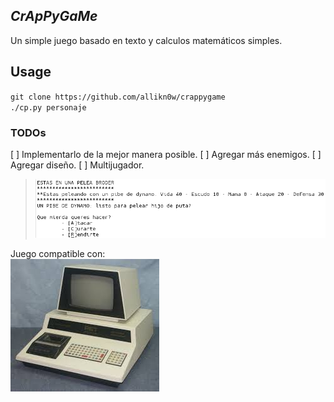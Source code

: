 ## _CrApPyGaMe_
Un simple juego basado en texto y calculos matemáticos simples.

## Usage
`git clone https://github.com/allikn0w/crappygame`  
`./cp.py personaje`

### TODOs
[ ] Implementarlo de la mejor manera posible.
[ ] Agregar más enemigos.
[ ] Agregar diseño.
[ ] Multijugador.

> ![alt text](https://github.com/allikn0w/crappygame/blob/master/img/fun.png)

Juego compatible con:  
![alt_text](https://raw.githubusercontent.com/allikn0w/crappygame/master/img/crappy.jpeg)  
